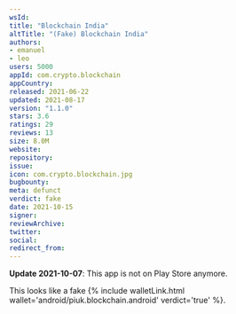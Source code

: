 ```yaml
---
wsId: 
title: "Blockchain India"
altTitle: "(Fake) Blockchain India"
authors:
- emanuel
- leo
users: 5000
appId: com.crypto.blockchain
appCountry: 
released: 2021-06-22
updated: 2021-08-17
version: "1.1.0"
stars: 3.6
ratings: 29
reviews: 13
size: 8.0M
website: 
repository: 
issue: 
icon: com.crypto.blockchain.jpg
bugbounty: 
meta: defunct
verdict: fake
date: 2021-10-15
signer: 
reviewArchive:
twitter: 
social:
redirect_from:
---
```


**Update 2021-10-07**: This app is not on Play Store anymore.

This looks like a fake {% include walletLink.html wallet='android/piuk.blockchain.android' verdict='true' %}.